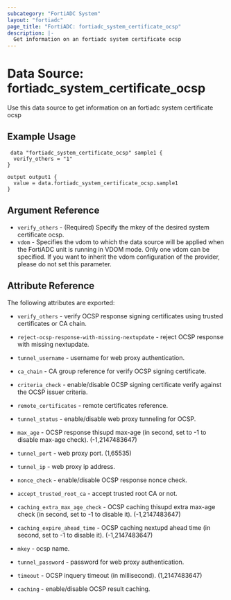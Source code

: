 ```yaml
---
subcategory: "FortiADC System"
layout: "fortiadc"
page_title: "FortiADC: fortiadc_system_certificate_ocsp"
description: |-
  Get information on an fortiadc system certificate ocsp
---
```


# Data Source: fortiadc_system_certificate_ocsp
Use this data source to get information on an fortiadc system certificate ocsp

## Example Usage

```hcl
 data "fortiadc_system_certificate_ocsp" sample1 {
  verify_others = "1"
}

output output1 {
  value = data.fortiadc_system_certificate_ocsp.sample1
}
```

## Argument Reference
* `verify_others` - (Required) Specify the mkey of the desired  system certificate ocsp.
* `vdom` - Specifies the vdom to which the data source will be applied when the FortiADC unit is running in VDOM mode. Only one vdom can be specified. If you want to inherit the vdom configuration of the provider, please do not set this parameter.


## Attribute Reference

The following attributes are exported:

* `verify_others` - verify OCSP response signing certificates using trusted certificates or CA chain.
* `reject-ocsp-response-with-missing-nextupdate` - reject OCSP response with missing nextupdate. 
* `tunnel_username` - username for web proxy authentication. 
* `ca_chain` - CA group reference for verify OCSP signing certificate. 
* `criteria_check` - enable/disable OCSP signing certificate verify against the OCSP issuer criteria. 
* `remote_certificates` - remote certificates reference. 
* `tunnel_status` - enable/disable web proxy tunneling for OCSP. 
* `max_age` - OCSP response thisupd max-age (in second, set to -1 to disable max-age check). (-1,2147483647)
* `tunnel_port` - web proxy port. (1,65535)
* `tunnel_ip` - web proxy ip address. 
* `nonce_check` - enable/disable OCSP response nonce check. 
* `accept_trusted_root_ca` - accept trusted root CA or not. 
* `caching_extra_max_age_check` - OCSP caching thisupd extra max-age check (in second, set to -1 to disable it). (-1,2147483647)

* `caching_expire_ahead_time` - OCSP caching nextupd ahead time (in second, set to -1 to disable it). (-1,2147483647)
* `mkey` - ocsp name. 

* `tunnel_password` - password for web proxy authentication. 
* `timeout` - OCSP inquery timeout (in millisecond). (1,2147483647)
* `caching` - enable/disable OCSP result caching. 

